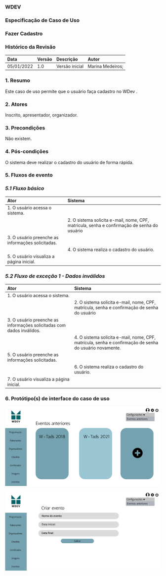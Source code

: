 ### WDEV
### Especificação de Caso de Uso
### Fazer Cadastro

### Histórico da Revisão

|   Data   | Versão|   Descrição  |        Autor              |
|:---------|:------|:-------------|:--------------------------|
|05/01/2022|  1.0  |Versão inicial|Marina Medeiros;| 


### 1. Resumo
Este caso de uso permite que o usuário faça cadastro no WDev .

### 2. Atores
Inscrito, apresentador, organizador.

### 3. Precondições 
Não existem.

### 4. Pós-condições 
O sistema deve realizar o cadastro do usuário de forma rápida.

### 5. Fluxos de evento
### *5.1 Fluxo básico*
|   Ator   | Sistema |
|:---------|:------|
|1. O usuário acessa o sistema.| |
| | 2. O sistema solicita e-mail, nome, CPF, matrícula, senha e confirmação de senha do usuário|
|3. O usuário preenche as informações solicitadas.| |
| |4. O sistema realiza o cadastro do usuário.|
|5. O usuário visualiza a página inicial.| |

### *5.2 Fluxo de exceção 1 - Dados inválidos*
|   Ator   | Sistema |
|:---------|:------|
|1. O usuário acessa o sistema.| |
| | 2. O sistema solicita e-mail, nome, CPF, matrícula, senha e confirmação de senha do usuário|
|3. O usuário preenche as informações solicitadas com dados inválidos.| |
| |4. O sistema solicita  e-mail, nome, CPF, matrícula, senha e confirmação de senha do usuário novamente.|
|5. O usuário preenche as informações solicitadas.| |
| |6. O sistema realiza o cadastro do usuário.|
|7. O usuário visualiza a página inicial.| |

### 6. Protótipo(s) de interface do caso de uso
![Pagina de Eventos](https://github.com/PI-InfoWeb-CNAT/eventos/blob/main/CasosDeUso/Pagina%20de%20Eventos.png)

![Pagina de Eventos2](https://github.com/PI-InfoWeb-CNAT/eventos/blob/main/CasosDeUso/Pagina%20de%20Eventos2.png)
